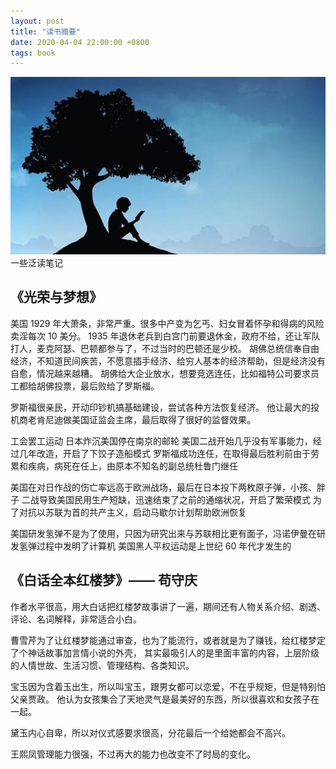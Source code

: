 ```yaml
---
layout: post
title: "读书摘要"
date: 2020-04-04 22:00:00 +0800
tags: book
---
```


![ES6](/assets/images/2020-04-04-Book_Summary_Note_1.jpg)
一些泛读笔记

## 《光荣与梦想》

美国 1929 年大萧条，非常严重。很多中产变为乞丐、妇女冒着怀孕和得病的风险卖淫每次 10 美分。
1935 年退休老兵到白宫门前要退休金，政府不给，还让军队打人，麦克阿瑟、巴顿都参与了，不过当时的巴顿还是少校。
胡佛总统信奉自由经济，不知道民间疾苦，不愿意插手经济、给穷人基本的经济帮助，但是经济没有自愈，情况越来越糟。
胡佛给大企业放水，想要竞选连任，比如福特公司要求员工都给胡佛投票，最后败给了罗斯福。

罗斯福很亲民，开动印钞机搞基础建设，尝试各种方法恢复经济。
他让最大的投机商老肯尼迪做美国证监会主席，最后取得了很好的监督效果。

工会罢工运动
日本炸沉美国停在南京的邮轮
美国二战开始几乎没有军事能力，经过几年改造，开启了下饺子造船模式
罗斯福成功连任，在取得最后胜利前由于劳累和疾病，病死在任上，由原本不知名的副总统杜鲁门继任

美国在对日作战的伤亡率远高于欧洲战场，最后在日本投下两枚原子弹，小孩、胖子
二战导致美国民用生产短缺，迅速结束了之前的通缩状况，开启了繁荣模式
为了对抗以苏联为首的共产主义，启动马歇尔计划帮助欧洲恢复

美国研发氢弹不是为了使用，只因为研究出来与苏联相比更有面子，冯诺伊曼在研发氢弹过程中发明了计算机
美国黑人平权运动是上世纪 60 年代才发生的

## 《白话全本红楼梦》—— 苟守庆

作者水平很高，用大白话把红楼梦故事讲了一遍，期间还有人物关系介绍、剧透、评论、名词解释，非常适合小白。

曹雪芹为了让红楼梦能通过审查，也为了能流行，或者就是为了赚钱，给红楼梦定了个神话故事加言情小说的外壳，
其实最吸引人的是里面丰富的内容，上层阶级的人情世故、生活习惯、管理结构、各类知识。

宝玉因为含着玉出生，所以叫宝玉，跟男女都可以恋爱，不在乎规矩，但是特别怕父亲贾政。
他认为女孩集合了天地灵气是最美好的东西，所以很喜欢和女孩子在一起。

黛玉内心自卑，所以对仪式感要求很高，分花最后一个给她都会不高兴。

王熙凤管理能力很强，不过再大的能力也改变不了时局的变化。

